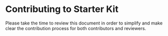 # Contributing to Starter Kit

Please take the time to review this document in order to simplify and make clear the contribution process for both contributors and reviewers.
